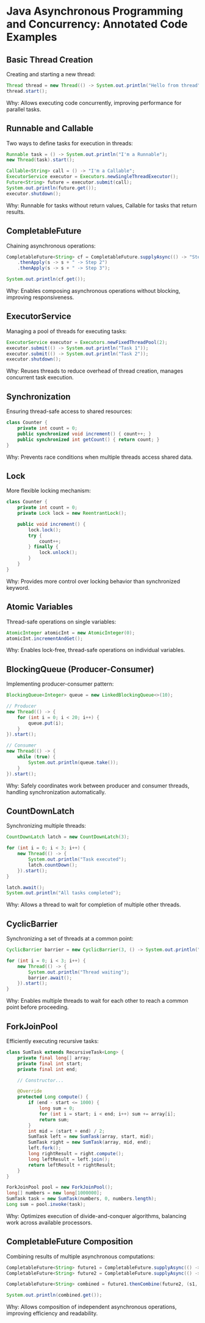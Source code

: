 # Java Asynchronous Programming and Concurrency: Annotated Code Examples

## Basic Thread Creation
Creating and starting a new thread:
```java
Thread thread = new Thread(() -> System.out.println("Hello from thread"));
thread.start();
```
Why: Allows executing code concurrently, improving performance for parallel tasks.

## Runnable and Callable
Two ways to define tasks for execution in threads:
```java
Runnable task = () -> System.out.println("I'm a Runnable");
new Thread(task).start();

Callable<String> call = () -> "I'm a Callable";
ExecutorService executor = Executors.newSingleThreadExecutor();
Future<String> future = executor.submit(call);
System.out.println(future.get());
executor.shutdown();
```
Why: Runnable for tasks without return values, Callable for tasks that return results.

## CompletableFuture
Chaining asynchronous operations:
```java
CompletableFuture<String> cf = CompletableFuture.supplyAsync(() -> "Step 1")
    .thenApply(s -> s + " -> Step 2")
    .thenApply(s -> s + " -> Step 3");

System.out.println(cf.get());
```
Why: Enables composing asynchronous operations without blocking, improving responsiveness.

## ExecutorService
Managing a pool of threads for executing tasks:
```java
ExecutorService executor = Executors.newFixedThreadPool(2);
executor.submit(() -> System.out.println("Task 1"));
executor.submit(() -> System.out.println("Task 2"));
executor.shutdown();
```
Why: Reuses threads to reduce overhead of thread creation, manages concurrent task execution.

## Synchronization
Ensuring thread-safe access to shared resources:
```java
class Counter {
    private int count = 0;
    public synchronized void increment() { count++; }
    public synchronized int getCount() { return count; }
}
```
Why: Prevents race conditions when multiple threads access shared data.

## Lock
More flexible locking mechanism:
```java
class Counter {
    private int count = 0;
    private Lock lock = new ReentrantLock();

    public void increment() {
        lock.lock();
        try {
            count++;
        } finally {
            lock.unlock();
        }
    }
}
```
Why: Provides more control over locking behavior than synchronized keyword.

## Atomic Variables
Thread-safe operations on single variables:
```java
AtomicInteger atomicInt = new AtomicInteger(0);
atomicInt.incrementAndGet();
```
Why: Enables lock-free, thread-safe operations on individual variables.

## BlockingQueue (Producer-Consumer)
Implementing producer-consumer pattern:
```java
BlockingQueue<Integer> queue = new LinkedBlockingQueue<>(10);

// Producer
new Thread(() -> {
    for (int i = 0; i < 20; i++) {
        queue.put(i);
    }
}).start();

// Consumer
new Thread(() -> {
    while (true) {
        System.out.println(queue.take());
    }
}).start();
```
Why: Safely coordinates work between producer and consumer threads, handling synchronization automatically.

## CountDownLatch
Synchronizing multiple threads:
```java
CountDownLatch latch = new CountDownLatch(3);

for (int i = 0; i < 3; i++) {
    new Thread(() -> {
        System.out.println("Task executed");
        latch.countDown();
    }).start();
}

latch.await();
System.out.println("All tasks completed");
```
Why: Allows a thread to wait for completion of multiple other threads.

## CyclicBarrier
Synchronizing a set of threads at a common point:
```java
CyclicBarrier barrier = new CyclicBarrier(3, () -> System.out.println("Barrier action"));

for (int i = 0; i < 3; i++) {
    new Thread(() -> {
        System.out.println("Thread waiting");
        barrier.await();
    }).start();
}
```
Why: Enables multiple threads to wait for each other to reach a common point before proceeding.

## ForkJoinPool
Efficiently executing recursive tasks:
```java
class SumTask extends RecursiveTask<Long> {
    private final long[] array;
    private final int start;
    private final int end;

    // Constructor...

    @Override
    protected Long compute() {
        if (end - start <= 1000) {
            long sum = 0;
            for (int i = start; i < end; i++) sum += array[i];
            return sum;
        }
        int mid = (start + end) / 2;
        SumTask left = new SumTask(array, start, mid);
        SumTask right = new SumTask(array, mid, end);
        left.fork();
        long rightResult = right.compute();
        long leftResult = left.join();
        return leftResult + rightResult;
    }
}

ForkJoinPool pool = new ForkJoinPool();
long[] numbers = new long[1000000];
SumTask task = new SumTask(numbers, 0, numbers.length);
Long sum = pool.invoke(task);
```
Why: Optimizes execution of divide-and-conquer algorithms, balancing work across available processors.

## CompletableFuture Composition
Combining results of multiple asynchronous computations:
```java
CompletableFuture<String> future1 = CompletableFuture.supplyAsync(() -> "Hello");
CompletableFuture<String> future2 = CompletableFuture.supplyAsync(() -> "World");

CompletableFuture<String> combined = future1.thenCombine(future2, (s1, s2) -> s1 + " " + s2);

System.out.println(combined.get());
```
Why: Allows composition of independent asynchronous operations, improving efficiency and readability.